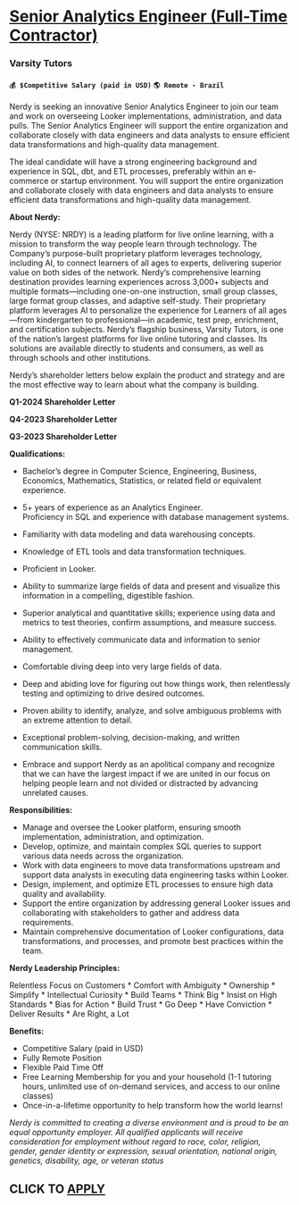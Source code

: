 # [Senior Analytics Engineer (Full-Time Contractor)](https://www.remotewlb.com/apply/senior-analytics-engineer-full-time-contractor-120984)  
### Varsity Tutors  
#### `💰 $Competitive Salary (paid in USD)` `🌎 Remote - Brazil`  

Nerdy is seeking an innovative Senior Analytics Engineer to join our team and work on overseeing Looker implementations, administration, and data pulls. The Senior Analytics Engineer will support the entire organization and collaborate closely with data engineers and data analysts to ensure efficient data transformations and high-quality data management.

The ideal candidate will have a strong engineering background and experience in SQL, dbt, and ETL processes, preferably within an e-commerce or startup environment. You will support the entire organization and collaborate closely with data engineers and data analysts to ensure efficient data transformations and high-quality data management.

**About Nerdy:**

Nerdy (NYSE: NRDY) is a leading platform for live online learning, with a mission to transform the way people learn through technology. The Company’s purpose-built proprietary platform leverages technology, including AI, to connect learners of all ages to experts, delivering superior value on both sides of the network. Nerdy’s comprehensive learning destination provides learning experiences across 3,000+ subjects and multiple formats—including one-on-one instruction, small group classes, large format group classes, and adaptive self-study. Their proprietary platform leverages AI to personalize the experience for Learners of all ages —from kindergarten to professional—in academic, test prep, enrichment, and certification subjects. Nerdy’s flagship business, Varsity Tutors, is one of the nation’s largest platforms for live online tutoring and classes. Its solutions are available directly to students and consumers, as well as through schools and other institutions.

Nerdy’s shareholder letters below explain the product and strategy and are the most effective way to learn about what the company is building.

**Q1-2024 Shareholder Letter**

**Q4-2023 Shareholder Letter**

**Q3-2023 Shareholder Letter**

**Qualifications:**

  * Bachelor’s degree in Computer Science, Engineering, Business, Economics, Mathematics, Statistics, or related field or equivalent experience.
  * 5+ years of experience as an Analytics Engineer.  
Proficiency in SQL and experience with database management systems.

  * Familiarity with data modeling and data warehousing concepts.
  * Knowledge of ETL tools and data transformation techniques.
  * Proficient in Looker.
  * Ability to summarize large fields of data and present and visualize this information in a compelling, digestible fashion.
  * Superior analytical and quantitative skills; experience using data and metrics to test theories, confirm assumptions, and measure success.
  * Ability to effectively communicate data and information to senior management. 
  * Comfortable diving deep into very large fields of data.
  * Deep and abiding love for figuring out how things work, then relentlessly testing and optimizing to drive desired outcomes.
  * Proven ability to identify, analyze, and solve ambiguous problems with an extreme attention to detail.
  * Exceptional problem-solving, decision-making, and written communication skills.
  * Embrace and support Nerdy as an apolitical company and recognize that we can have the largest impact if we are united in our focus on helping people learn and not divided or distracted by advancing unrelated causes.

**Responsibilities:**

  * Manage and oversee the Looker platform, ensuring smooth implementation, administration, and optimization.
  * Develop, optimize, and maintain complex SQL queries to support various data needs across the organization.
  * Work with data engineers to move data transformations upstream and support data analysts in executing data engineering tasks within Looker.
  * Design, implement, and optimize ETL processes to ensure high data quality and availability.
  * Support the entire organization by addressing general Looker issues and collaborating with stakeholders to gather and address data requirements.
  * Maintain comprehensive documentation of Looker configurations, data transformations, and processes, and promote best practices within the team.

**Nerdy Leadership Principles:**

Relentless Focus on Customers * Comfort with Ambiguity * Ownership * Simplify * Intellectual Curiosity * Build Teams * Think Big * Insist on High Standards * Bias for Action * Build Trust * Go Deep * Have Conviction * Deliver Results * Are Right, a Lot

**Benefits:**

  * Competitive Salary (paid in USD)
  * Fully Remote Position
  * Flexible Paid Time Off
  * Free Learning Membership for you and your household (1-1 tutoring hours, unlimited use of on-demand services, and access to our online classes)
  * Once-in-a-lifetime opportunity to help transform how the world learns!

_Nerdy is committed to creating a diverse environment and is proud to be an equal opportunity employer. All qualified applicants will receive consideration for employment without regard to race, color, religion, gender, gender identity or expression, sexual orientation, national origin, genetics, disability, age, or veteran status_

  
## CLICK TO [APPLY](https://www.remotewlb.com/apply/senior-analytics-engineer-full-time-contractor-120984)


